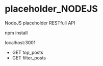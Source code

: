 # placeholder_NODEJS
NodeJS placeholder RESTfull API

npm install 

localhost:3001 

- GET top_posts
- GET filter_posts
